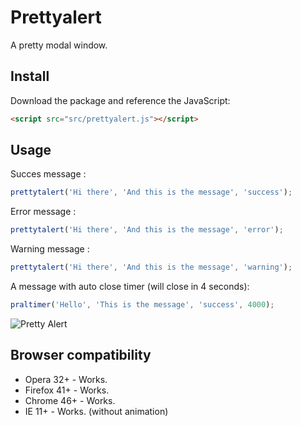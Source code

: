 # Prettyalert
A pretty modal window.

## Install
Download the package and reference the JavaScript:
```html
<script src="src/prettyalert.js"></script>
```
## Usage
Succes message :
```javascript
prettytalert('Hi there', 'And this is the message', 'success');
```
Error message :
```javascript
prettytalert('Hi there', 'And this is the message', 'error');
```
Warning message :
```javascript
prettytalert('Hi there', 'And this is the message', 'warning');
```
A message with auto close timer (will close in 4 seconds):
```javascript
praltimer('Hello', 'This is the message', 'success', 4000);
```
![Pretty Alert](https://raw.githubusercontent.com/ehel/prettyalert/master/image.gif)
## Browser compatibility
* Opera 32+ - Works.
* Firefox 41+  - Works.
* Chrome 46+  - Works.
* IE 11+  - Works. (without animation)
